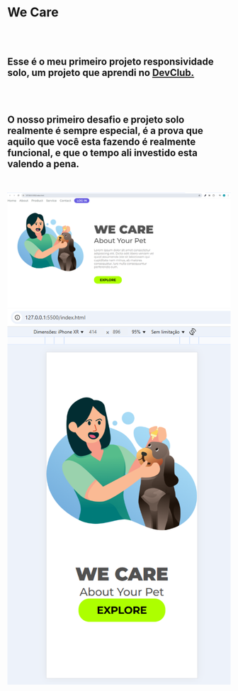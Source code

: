<h1>We Care</h1>
<br>
<br>
<h2>Esse é o meu primeiro projeto responsividade solo, um projeto que aprendi no <a href="https://rodolfomori.com.br/devclub">DevClub.</a></h2>
<br>
<br>
<h2>O nosso primeiro desafio e projeto solo realmente é sempre especial, é a prova que aquilo que você esta fazendo é realmente funcional, e que o tempo ali investido esta valendo a pena.</h2>
<br>
<br>
<img src="https://github.com/Anderson3145/Responsividade-Solo/blob/master/assets/desktop.png?raw=true"/>
<img src="https://github.com/Anderson3145/Responsividade-Solo/blob/master/assets/mobile.png?raw=true"/>

